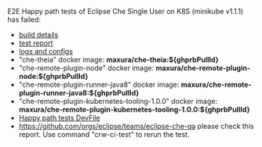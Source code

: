 E2E Happy path tests of Eclipse Che Single User on K8S (minikube v1.1.1) has failed:
- [build details](https://codeready-workspaces-jenkins.rhev-ci-vms.eng.rdu2.redhat.com/view/che-pr-tests/view/K8S/job/$JOB_NAME/$BUILD_ID/)
- [test report](${BUILD_URL}artifact/che/e2e/report/)
- [logs and configs](${BUILD_URL}artifact/logs-and-configs/) 
- "che-theia" docker image: **maxura/che-theia:${ghprbPullId}**
- "che-remote-plugin-node" docker image: **maxura/che-remote-plugin-node:${ghprbPullId}**
- "che-remote-plugin-runner-java8" docker image: **maxura/che-remote-plugin-runner-java8:${ghprbPullId}**
- "che-remote-plugin-kubernetes-tooling-1.0.0" docker image: **maxura/che-remote-plugin-kubernetes-tooling-1.0.0:${ghprbPullId}**
- [Happy path tests DevFile](https://raw.githubusercontent.com/chepullreq4/pr-check-files/master/che-theia/pr-${ghprbPullId}/happy-path-workspace.yaml)
- https://github.com/orgs/eclipse/teams/eclipse-che-qa please check this report.
Use command "crw-ci-test" to rerun the test.
